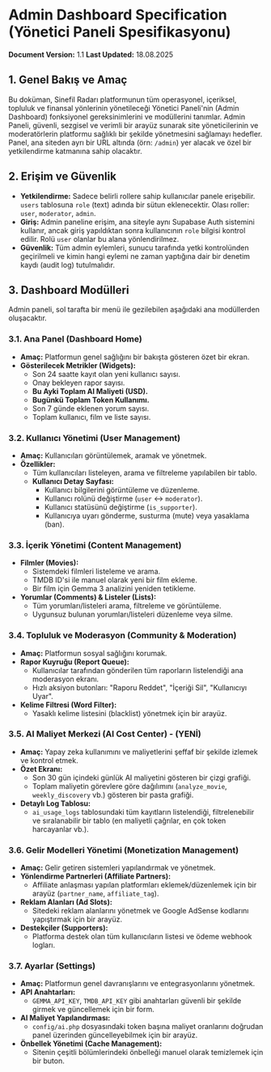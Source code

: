 # Admin Dashboard Specification (Yönetici Paneli Spesifikasyonu)

**Document Version:** 1.1
**Last Updated:** 18.08.2025

## 1. Genel Bakış ve Amaç

Bu doküman, Sinefil Radarı platformunun tüm operasyonel, içeriksel, topluluk ve finansal yönlerinin yönetileceği Yönetici Paneli'nin (Admin Dashboard) fonksiyonel gereksinimlerini ve modüllerini tanımlar. Admin Paneli, güvenli, sezgisel ve verimli bir arayüz sunarak site yöneticilerinin ve moderatörlerin platformu sağlıklı bir şekilde yönetmesini sağlamayı hedefler. Panel, ana siteden ayrı bir URL altında (örn: `/admin`) yer alacak ve özel bir yetkilendirme katmanına sahip olacaktır.

## 2. Erişim ve Güvenlik

-   **Yetkilendirme:** Sadece belirli rollere sahip kullanıcılar panele erişebilir. `users` tablosuna `role` (text) adında bir sütun eklenecektir. Olası roller: `user`, `moderator`, `admin`.
-   **Giriş:** Admin paneline erişim, ana siteyle aynı Supabase Auth sistemini kullanır, ancak giriş yapıldıktan sonra kullanıcının `role` bilgisi kontrol edilir. Rolü `user` olanlar bu alana yönlendirilmez.
-   **Güvenlik:** Tüm admin eylemleri, sunucu tarafında yetki kontrolünden geçirilmeli ve kimin hangi eylemi ne zaman yaptığına dair bir denetim kaydı (audit log) tutulmalıdır.

## 3. Dashboard Modülleri

Admin paneli, sol tarafta bir menü ile gezilebilen aşağıdaki ana modüllerden oluşacaktır.

### 3.1. Ana Panel (Dashboard Home)

-   **Amaç:** Platformun genel sağlığını bir bakışta gösteren özet bir ekran.
-   **Gösterilecek Metrikler (Widgets):**
    -   Son 24 saatte kayıt olan yeni kullanıcı sayısı.
    -   Onay bekleyen rapor sayısı.
    -   **Bu Ayki Toplam AI Maliyeti (USD).**
    -   **Bugünkü Toplam Token Kullanımı.**
    -   Son 7 günde eklenen yorum sayısı.
    -   Toplam kullanıcı, film ve liste sayısı.

### 3.2. Kullanıcı Yönetimi (User Management)

-   **Amaç:** Kullanıcıları görüntülemek, aramak ve yönetmek.
-   **Özellikler:**
    -   Tüm kullanıcıları listeleyen, arama ve filtreleme yapılabilen bir tablo.
    -   **Kullanıcı Detay Sayfası:**
        -   Kullanıcı bilgilerini görüntüleme ve düzenleme.
        -   Kullanıcı rolünü değiştirme (`user` <-> `moderator`).
        -   Kullanıcı statüsünü değiştirme (`is_supporter`).
        -   Kullanıcıya uyarı gönderme, susturma (mute) veya yasaklama (ban).

### 3.3. İçerik Yönetimi (Content Management)

-   **Filmler (Movies):**
    -   Sistemdeki filmleri listeleme ve arama.
    -   TMDB ID'si ile manuel olarak yeni bir film ekleme.
    -   Bir film için Gemma 3 analizini yeniden tetikleme.
-   **Yorumlar (Comments) & Listeler (Lists):**
    -   Tüm yorumları/listeleri arama, filtreleme ve görüntüleme.
    -   Uygunsuz bulunan yorumları/listeleri düzenleme veya silme.

### 3.4. Topluluk ve Moderasyon (Community & Moderation)

-   **Amaç:** Platformun sosyal sağlığını korumak.
-   **Rapor Kuyruğu (Report Queue):**
    -   Kullanıcılar tarafından gönderilen tüm raporların listelendiği ana moderasyon ekranı.
    -   Hızlı aksiyon butonları: "Raporu Reddet", "İçeriği Sil", "Kullanıcıyı Uyar".
-   **Kelime Filtresi (Word Filter):**
    -   Yasaklı kelime listesini (blacklist) yönetmek için bir arayüz.

### 3.5. AI Maliyet Merkezi (AI Cost Center) - (YENİ)

-   **Amaç:** Yapay zeka kullanımını ve maliyetlerini şeffaf bir şekilde izlemek ve kontrol etmek.
-   **Özet Ekranı:**
    -   Son 30 gün içindeki günlük AI maliyetini gösteren bir çizgi grafiği.
    -   Toplam maliyetin görevlere göre dağılımını (`analyze_movie`, `weekly_discovery` vb.) gösteren bir pasta grafiği.
-   **Detaylı Log Tablosu:**
    -   `ai_usage_logs` tablosundaki tüm kayıtların listelendiği, filtrelenebilir ve sıralanabilir bir tablo (en maliyetli çağrılar, en çok token harcayanlar vb.).

### 3.6. Gelir Modelleri Yönetimi (Monetization Management)

-   **Amaç:** Gelir getiren sistemleri yapılandırmak ve yönetmek.
-   **Yönlendirme Partnerleri (Affiliate Partners):**
    -   Affiliate anlaşması yapılan platformları eklemek/düzenlemek için bir arayüz (`partner_name`, `affiliate_tag`).
-   **Reklam Alanları (Ad Slots):**
    -   Sitedeki reklam alanlarını yönetmek ve Google AdSense kodlarını yapıştırmak için bir arayüz.
-   **Destekçiler (Supporters):**
    -   Platforma destek olan tüm kullanıcıların listesi ve ödeme webhook logları.

### 3.7. Ayarlar (Settings)

-   **Amaç:** Platformun genel davranışlarını ve entegrasyonlarını yönetmek.
-   **API Anahtarları:**
    -   `GEMMA_API_KEY`, `TMDB_API_KEY` gibi anahtarları güvenli bir şekilde girmek ve güncellemek için bir form.
-   **AI Maliyet Yapılandırması:**
    -   `config/ai.php` dosyasındaki token başına maliyet oranlarını doğrudan panel üzerinden güncelleyebilmek için bir arayüz.
-   **Önbellek Yönetimi (Cache Management):**
    -   Sitenin çeşitli bölümlerindeki önbelleği manuel olarak temizlemek için bir buton.
